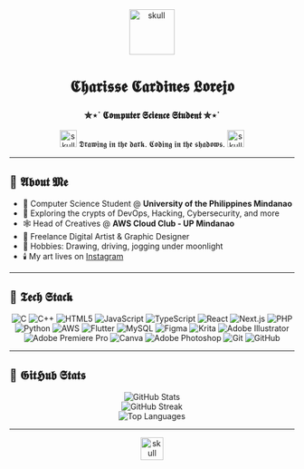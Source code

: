 <div align="center">

<img src="https://emojipedia-us.s3.amazonaws.com/source/skype/289/skull_1f480.png" width="80" alt="skull"/>

# 𝕮𝖍𝖆𝖗𝖎𝖘𝖘𝖊 𝕮𝖆𝖗𝖉𝖎𝖓𝖊𝖘 𝕷𝖔𝖗𝖊𝖏𝖔
### ✮⋆˙ 𝕮𝖔𝖒𝖕𝖚𝖙𝖊𝖗 𝕾𝖈𝖎𝖊𝖓𝖈𝖊 𝕾𝖙𝖚𝖉𝖊𝖓𝖙 ✮⋆˙

<img src="https://emojipedia-us.s3.amazonaws.com/source/skype/289/skull_1f480.png" width="30" alt="skull"/> 𝕯𝖗𝖆𝖜𝖎𝖓𝖌 𝖎𝖓 𝖙𝖍𝖊 𝖉𝖆𝖗𝖐. 𝕮𝖔𝖉𝖎𝖓𝖌 𝖎𝖓 𝖙𝖍𝖊 𝖘𝖍𝖆𝖉𝖔𝖜𝖘. <img src="https://emojipedia-us.s3.amazonaws.com/source/skype/289/skull_1f480.png" width="30" alt="skull"/>

</div>

---

## 🦴 𝕬𝖇𝖔𝖚𝖙 𝕸𝖊

- 🏴 Computer Science Student @ **University of the Philippines Mindanao**
- 🦇 Exploring the crypts of DevOps, Hacking, Cybersecurity, and more
- 🕸️ Head of Creatives @ **AWS Cloud Club - UP Mindanao**
- 🖤 Freelance Digital Artist & Graphic Designer
- 🦴 Hobbies: Drawing, driving, jogging under moonlight
- 🕯️ My art lives on [Instagram](https://www.instagram.com/charissedoesart/)

---

## 🦴 𝕿𝖊𝖈𝖍 𝕾𝖙𝖆𝖈𝖐

<div align="center">

![C](https://img.shields.io/badge/c-black?style=for-the-badge&logo=c&logoColor=white)
![C++](https://img.shields.io/badge/c++-black?style=for-the-badge&logo=c%2B%2B&logoColor=white)
![HTML5](https://img.shields.io/badge/html5-black?style=for-the-badge&logo=html5&logoColor=white)
![JavaScript](https://img.shields.io/badge/javascript-black?style=for-the-badge&logo=javascript&logoColor=white)
![TypeScript](https://img.shields.io/badge/typescript-black?style=for-the-badge&logo=typescript&logoColor=white)
![React](https://img.shields.io/badge/react-black?style=for-the-badge&logo=react&logoColor=white)
![Next.js](https://img.shields.io/badge/next.js-black?style=for-the-badge&logo=next.js&logoColor=white)
![PHP](https://img.shields.io/badge/php-black?style=for-the-badge&logo=php&logoColor=white)
![Python](https://img.shields.io/badge/python-black?style=for-the-badge&logo=python&logoColor=white)
![AWS](https://img.shields.io/badge/AWS-black?style=for-the-badge&logo=amazon-aws&logoColor=white)
![Flutter](https://img.shields.io/badge/Flutter-black?style=for-the-badge&logo=Flutter&logoColor=white)
![MySQL](https://img.shields.io/badge/mysql-black?style=for-the-badge&logo=mysql&logoColor=white)
![Figma](https://img.shields.io/badge/figma-black?style=for-the-badge&logo=figma&logoColor=white)
![Krita](https://img.shields.io/badge/Krita-black?style=for-the-badge&logo=krita&logoColor=white)
![Adobe Illustrator](https://img.shields.io/badge/adobe%20illustrator-black?style=for-the-badge&logo=adobe%20illustrator&logoColor=white)
![Adobe Premiere Pro](https://img.shields.io/badge/Adobe%20Premiere%20Pro-black?style=for-the-badge&logo=Adobe%20Premiere%20Pro&logoColor=white)
![Canva](https://img.shields.io/badge/Canva-black?style=for-the-badge&logo=Canva&logoColor=white)
![Adobe Photoshop](https://img.shields.io/badge/adobe%20photoshop-black?style=for-the-badge&logo=adobe%20photoshop&logoColor=white)
![Git](https://img.shields.io/badge/git-black?style=for-the-badge&logo=git&logoColor=white)
![GitHub](https://img.shields.io/badge/github-black?style=for-the-badge&logo=github&logoColor=white)

</div>

---

## 🦴 𝕲𝖎𝖙𝕳𝖚𝖇 𝕾𝖙𝖆𝖙𝖘

<div align="center">

<img src="https://github-readme-stats.vercel.app/api?username=chalorejo&show_icons=true&hide_border=true&title_color=ffffff&text_color=ffffff&icon_color=ffffff&bg_color=000000" alt="GitHub Stats" />
<br>
<img src="https://streak-stats.demolab.com?user=chalorejo&theme=black&hide_border=true&background=000000&ring=ffffff&fire=ffffff&currStreakNum=ffffff&sideNums=ffffff&currStreakLabel=ffffff&sideLabels=ffffff&dates=ffffff" alt="GitHub Streak" />
<br>
<img src="https://github-readme-stats.vercel.app/api/top-langs/?username=chalorejo&layout=compact&hide_border=true&title_color=ffffff&text_color=ffffff&bg_color=000000" alt="Top Languages" />

</div>

---

<div align="center">

<img src="https://emojipedia-us.s3.amazonaws.com/source/skype/289/skull_1f480.png" width="40" alt="skull"/>

</div>
